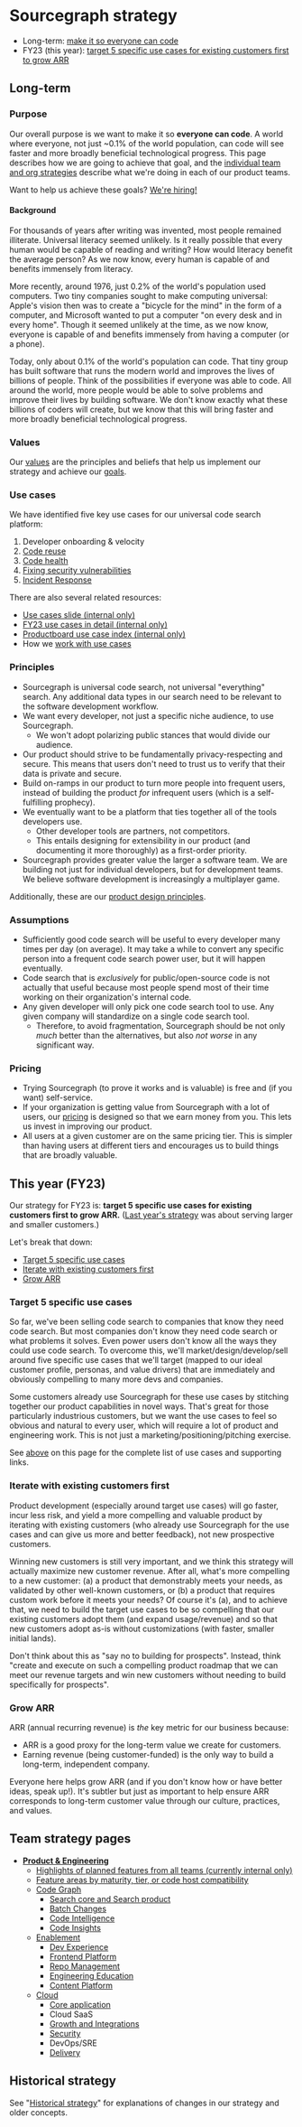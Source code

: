 # Sourcegraph strategy

- Long-term: [make it so everyone can code](#purpose)
- FY23 (this year): [target 5 specific use cases for existing customers first to grow ARR](#this-year-fy23)

## Long-term

### Purpose

Our overall purpose is we want to make it so **everyone can code**. A world where everyone, not just ~0.1% of the world population, can code will see faster and more broadly beneficial technological progress. This page describes how we are going to achieve that goal, and the [individual team and org strategies](#per-team-strategy-pages) describe what we're doing in each of our product teams.

Want to help us achieve these goals? [We're hiring!](https://github.com/sourcegraph/careers)

#### Background

For thousands of years after writing was invented, most people remained illiterate. Universal literacy seemed unlikely. Is it really possible that every human would be capable of reading and writing? How would literacy benefit the average person? As we now know, every human is capable of and benefits immensely from literacy.

More recently, around 1976, just 0.2% of the world's population used computers. Two tiny companies sought to make computing universal: Apple's vision then was to create a "bicycle for the mind" in the form of a computer, and Microsoft wanted to put a computer "on every desk and in every home". Though it seemed unlikely at the time, as we now know, everyone is capable of and benefits immensely from having a computer (or a phone).

Today, only about 0.1% of the world's population can code. That tiny group has built software that runs the modern world and improves the lives of billions of people. Think of the possibilities if everyone was able to code. All around the world, more people would be able to solve problems and improve their lives by building software. We don't know exactly what these billions of coders will create, but we know that this will bring faster and more broadly beneficial technological progress.

### Values

Our [values](../../company-info-and-process/values/index.md) are the principles and beliefs that help us implement our strategy and achieve our [goals](../goals/index.md).

### Use cases

We have identified five key use cases for our universal code search platform:

1. Developer onboarding & velocity
1. [Code reuse](use_cases/code_reuse.md)
1. [Code health](use_cases/code_health.md)
1. [Fixing security vulnerabilities](use_cases/fixing_security_vulnerabilities.md)
1. [Incident Response](use_cases/incident_response.md)

There are also several related resources:

- [Use cases slide (internal only)](https://docs.google.com/presentation/d/1XIZFqOxB9ZVEeswOzLWgLaOxK-K9SAn94juo2_cpRnY/edit#slide=id.g1074ab41e5e_2_0)
- [FY23 use cases in detail (internal only)](https://docs.google.com/document/d/1k7w-sgK3T4B_kLi9wuEIvvMdRp4hPd0YtsUt0UpwvsU/edit#heading=h.t4fumzvh3saz)
- [Productboard use case index (internal only)](https://sourcegraph.productboard.com/feature-board/3957049-fy23-use-cases)
- How we [work with use cases](working_with_use_cases.md)

### Principles

- Sourcegraph is universal code search, not universal "everything" search. Any additional data types in our search need to be relevant to the software development workflow.
- We want every developer, not just a specific niche audience, to use Sourcegraph.
  - We won't adopt polarizing public stances that would divide our audience.
- Our product should strive to be fundamentally privacy-respecting and secure. This means that users don't need to trust us to verify that their data is private and secure.
- Build on-ramps in our product to turn more people into frequent users, instead of building the product _for_ infrequent users (which is a self-fulfilling prophecy).
- We eventually want to be a platform that ties together all of the tools developers use.
  - Other developer tools are partners, not competitors.
  - This entails designing for extensibility in our product (and documenting it more thoroughly) as a first-order priority.
- Sourcegraph provides greater value the larger a software team. We are building not just for individual developers, but for development teams. We believe software development is increasingly a multiplayer game.

Additionally, these are our [product design principles](../../departments/product-engineering/product/design/product_design_principles.md).

### Assumptions

- Sufficiently good code search will be useful to every developer many times per day (on average). It may take a while to convert any specific person into a frequent code search power user, but it will happen eventually.
- Code search that is _exclusively_ for public/open-source code is not actually that useful because most people spend most of their time working on their organization's internal code.
- Any given developer will only pick one code search tool to use. Any given company will standardize on a single code search tool.
  - Therefore, to avoid fragmentation, Sourcegraph should be not only _much_ better than the alternatives, but also _not worse_ in any significant way.

### Pricing

- Trying Sourcegraph (to prove it works and is valuable) is free and (if you want) self-service.
- If your organization is getting value from Sourcegraph with a lot of users, our [pricing](https://about.sourcegraph.com/pricing) is designed so that we earn money from you. This lets us invest in improving our product.
- All users at a given customer are on the same pricing tier. This is simpler than having users at different tiers and encourages us to build things that are broadly valuable.

## This year (FY23)

Our strategy for FY23 is: **target 5 specific use cases for existing customers first to grow ARR.** ([Last year's strategy](history.md#what-we-learned-from-fy22s-strategy) was about serving larger and smaller customers.)

Let's break that down:

- [Target 5 specific use cases](#target-5-specific-use-cases)
- [Iterate with existing customers first](#iterate-with-existing-customers-first)
- [Grow ARR](#grow-arr)

### Target 5 specific use cases

So far, we've been selling code search to companies that know they need code search. But most companies don't know they need code search or what problems it solves. Even power users don't know all the ways they could use code search. To overcome this, we'll market/design/develop/sell around five specific use cases that we'll target (mapped to our ideal customer profile, personas, and value drivers) that are immediately and obviously compelling to many more devs and companies.

Some customers already use Sourcegraph for these use cases by stitching together our product capabilities in novel ways. That's great for those particularly industrious customers, but we want the use cases to feel so obvious and natural to every user, which will require a lot of product and engineering work. This is not just a marketing/positioning/pitching exercise.

See [above](#use-cases) on this page for the complete list of use cases and supporting links.

### Iterate with existing customers first

Product development (especially around target use cases) will go faster, incur less risk, and yield a more compelling and valuable product by iterating with existing customers (who already use Sourcegraph for the use cases and can give us more and better feedback), not new prospective customers.

Winning new customers is still very important, and we think this strategy will actually maximize new customer revenue. After all, what's more compelling to a new customer: (a) a product that demonstrably meets your needs, as validated by other well-known customers, or (b) a product that requires custom work before it meets your needs? Of course it's (a), and to achieve that, we need to build the target use cases to be so compelling that our existing customers adopt them (and expand usage/revenue) and so that new customers adopt as-is without customizations (with faster, smaller initial lands).

Don't think about this as "say no to building for prospects". Instead, think "create and execute on such a compelling product roadmap that we can meet our revenue targets and win new customers without needing to build specifically for prospects".

### Grow ARR

ARR (annual recurring revenue) is _the_ key metric for our business because:

- ARR is a good proxy for the long-term value we create for customers.
- Earning revenue (being customer-funded) is the only way to build a long-term, independent company.

Everyone here helps grow ARR (and if you don't know how or have better ideas, speak up!). It's subtler but just as important to help ensure ARR corresponds to long-term customer value through our culture, practices, and values.

## Team strategy pages

- [**Product & Engineering**](../../departments/product-engineering/strategy-goals/index.md)
  - [Highlights of planned features from all teams (currently internal only)](https://docs.google.com/presentation/d/1o3R8WUIhzzRz0x5laTwVcizOzVWrMBe5MCAz74H45Ss/edit#slide=id.gd8d1ce5e98_0_164)
  - [Feature areas by maturity, tier, or code host compatibility](../../departments/product-engineering/product/index.md#feature-matrices)
  - [Code Graph](code-graph/index.md)
    - [Search core and Search product](code-graph/search/index.md)
    - [Batch Changes](code-graph/batch-changes/index.md)
    - [Code Intelligence](code-graph/code-intelligence/index.md)
    - [Code Insights](code-graph/code-insights/index.md)
  - [Enablement](enablement/index.md)
    - [Dev Experience](enablement/dev-experience/index.md)
    - [Frontend Platform](enablement/frontend-platform/index.md)
    - [Repo Management](enablement/repo-management/index.md)
    - [Engineering Education](enablement/engineering-education/index.md)
    - [Content Platform](enablement/content-platform/index.md)
  - [Cloud](cloud/index.md)
    - [Core application](cloud/core-application/index.md)
    - Cloud SaaS
    - [Growth and Integrations](cloud/growth-and-integrations/index.md)
    - [Security](cloud/security/index.md)
    - DevOps/SRE
    - [Delivery](cloud/delivery/index.md)

## Historical strategy

See "[Historical strategy](history.md)" for explanations of changes in our strategy and older concepts.
